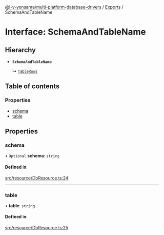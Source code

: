 [@l-v-yonsama/multi-platform-database-drivers](../README.md) / [Exports](../modules.md) / SchemaAndTableName

# Interface: SchemaAndTableName

## Hierarchy

- **`SchemaAndTableName`**

  ↳ [`TableRows`](TableRows.md)

## Table of contents

### Properties

- [schema](SchemaAndTableName.md#schema)
- [table](SchemaAndTableName.md#table)

## Properties

### schema

• `Optional` **schema**: `string`

#### Defined in

[src/resource/DbResource.ts:24](https://github.com/l-v-yonsama/db-drivers/blob/ac704c4/src/resource/DbResource.ts#L24)

___

### table

• **table**: `string`

#### Defined in

[src/resource/DbResource.ts:25](https://github.com/l-v-yonsama/db-drivers/blob/ac704c4/src/resource/DbResource.ts#L25)
